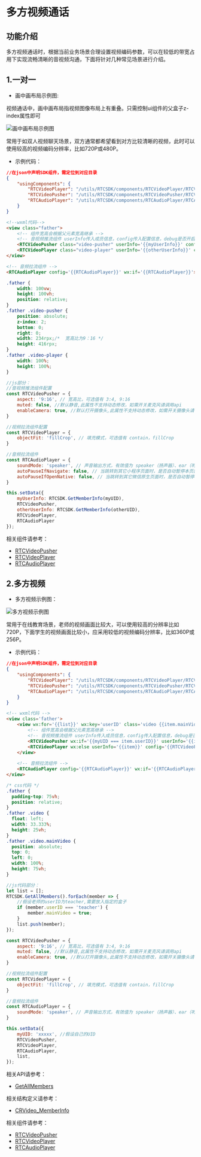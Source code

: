 
# 多方视频通话

## 功能介绍

多方视频通话时，根据当前业务场景合理设置视频编码参数，可以在较低的带宽占用下实现流畅清晰的音视频沟通，下面将针对几种常见场景进行介绍。


<h2 id=one> 1.一对一</h2>

- 画中画布局示例图:

视频通话中，画中画布局指视频图像布局上有重叠。只需控制ui组件的父盒子z-index属性即可

![画中画布局示例图](./images/layout_overlap.jpg)

常用于如双人视频聊天场景，双方通常都希望看到对方比较清晰的视频，此时可以使用较高的视频编码分辨率，比如720P或480P。


- 示例代码：
```json
//在json中声明SDK组件，需定位到对应目录
{
    "usingComponents": {
        "RTCVideoPlayer": "/utils/RTCSDK/components/RTCVideoPlayer/RTCVideoPlayer",
        "RTCVideoPusher": "/utils/RTCSDK/components/RTCVideoPusher/RTCVideoPusher",
        "RTCAudioPlayer": "/utils/RTCSDK/components/RTCAudioPlayer/RTCAudioPlayer",
    }
}
```

```html
<!--wxml代码-->
<view class="father">
    <!-- 组件宽高会根据父元素宽高继承 -->
    <!-- 音视频推流组件 userInfo传入成员信息，config传入配置信息，debug是否开启调式，详细请参考组件文档 -->
    <RTCVideoPusher class="video-pusher" userInfo='{{myUserInfo}}' config='{{RTCVideoPusher}}' wx:if='{{myUserInfo}}'></RTCVideoPusher>
    <RTCVideoPlayer class="video-player" userInfo='{{otherUserInfo}}' config='{{RTCVideoPlayer}}' wx:if='{{otherUserInfo}}'></RTCVideoPlayer>
</view>

<!-- 音频拉流组件 -->
<RTCAudioPlayer config='{{RTCAudioPlayer}}' wx:if='{{RTCAudioPlayer}}'></RTCAudioPlayer>
```

```css
.father {
    width: 100vw;
    height: 100vh;
    position: relative;
}
.father .video-pusher {
    position: absolute;
    z-index: 2;
    bottom: 0;
    right: 0;
    width: 234rpx;/*  宽高比为9：16 */
    height: 416rpx;
}
.father .video-player {
    width: 100%;
    height: 100%;
}
```

```js
//js部分：
//音视频推流组件配置
const RTCVideoPusher = {
    aspect: '9:16', // 宽高比，可选值有 3:4, 9:16
    muted: false, //默认静音,此属性不支持动态修改，如需开关麦克风请调用api
    enableCamera: true, //默认打开摄像头,此属性不支持动态修改，如需开关摄像头请调用api
}

//视频拉流组件配置
const RTCVideoPlayer = {
    objectFit: 'fillCrop', // 填充模式，可选值有 contain，fillCrop	
}

//音频拉流组件
const RTCAudioPlayer = {
    soundMode: 'speaker', // 声音输出方式，有效值为 speaker（扬声器）、ear（听筒）
    autoPauseIfNavigate: false, // 当跳转到其它小程序页面时，是否自动暂停本页面的实时音视频播放
    autoPauseIfOpenNative: false, // 当跳转到其它微信原生页面时，是否自动暂停本页面的实时音视频播放
}

this.setData({
    myUserInfo: RTCSDK.GetMemberInfo(myUID),
    RTCVideoPusher,
    otherUserInfo: RTCSDK.GetMemberInfo(otherUID),
    RTCVideoPlayer,
    RTCAudioPlayer
});

```

相关组件请参考：
* [RTCVideoPusher](API.md#RTCVideoPusher)
* [RTCVideoPlayer](API.md#RTCVideoPlayer)
* [RTCAudioPlayer](API.md#RTCAudioPlayer)


<h2 id=more> 2.多方视频</h2>

- 多方视频示例图：

![多方视频示例图](./images/five.jpg)

常用于在线教育场景，老师的视频画面比较大，可以使用较高的分辨率比如720P，下面学生的视频画面比较小，应采用较低的视频编码分辨率，比如360P或256P。


- 示例代码：

```json
//在json中声明SDK组件，需定位到对应目录
{
    "usingComponents": {
        "RTCVideoPlayer": "/utils/RTCSDK/components/RTCVideoPlayer/RTCVideoPlayer",
        "RTCVideoPusher": "/utils/RTCSDK/components/RTCVideoPusher/RTCVideoPusher",
        "RTCAudioPlayer": "/utils/RTCSDK/components/RTCAudioPlayer/RTCAudioPlayer",
    }
}
```

```html
<!-- wxml代码 -->
<view class='father'>
    <view wx:for='{{list}}' wx:key='userID' class='video {{item.mainVideo ? "mainVideo":""}}'>
        <!-- 组件宽高会根据父元素宽高继承 -->
        <!-- 音视频推流组件 userInfo传入成员信息，config传入配置信息，debug是否开启调式，详细请参考组件文档 -->
        <RTCVideoPusher wx:if='{{myUID === item.userID}}' userInfo='{{item}}' config='{{RTCVideoPusher}}'></RTCVideoPusher>
        <RTCVideoPlayer wx:else userInfo='{{item}}' config='{{RTCVideoPlayer}}'></RTCVideoPlayer>
    </view>
    
    <!-- 音频拉流组件 -->
    <RTCAudioPlayer config='{{RTCAudioPlayer}}' wx:if='{{RTCAudioPlayer}}'></RTCAudioPlayer>
</view>
```

```css
/* css代码 */
.father {
  padding-top: 75vh;
  position: relative;
}
.father .video {
  float: left;
  width: 33.333%;
  height: 25vh;
}
.father .video.mainVideo {
  position: absolute;
  top: 0;
  left: 0;
  width: 100%;
  height: 75vh;
}
```

```js
//js代码部分：
let list = [];
RTCSDK.GetAllMembers().forEach(member => {
    //假设老师的userID为teacher,需要放入指定的盒子
    if (member.userID === 'teacher') {
        member.mainVideo = true;
    } 
    list.push(member);
});

const RTCVideoPusher = {
    aspect: '9:16', // 宽高比，可选值有 3:4, 9:16
    muted: false, //默认静音,此属性不支持动态修改，如需开关麦克风请调用api
    enableCamera: true, //默认打开摄像头,此属性不支持动态修改，如需开关摄像头请调用api
}

//视频拉流组件配置
const RTCVideoPlayer = {
    objectFit: 'fillCrop', // 填充模式，可选值有 contain，fillCrop	
}

//音频拉流组件
const RTCAudioPlayer = {
    soundMode: 'speaker', // 声音输出方式，有效值为 speaker（扬声器）、ear（听筒）
}

this.setData({
    myUID: 'xxxxx', //假设自己的UID
    RTCVideoPusher,
    RTCVideoPlayer,
    RTCAudioPlayer,
    list,
});
``` 

相关API请参考：
* [GetAllMembers](API.md#CRVideo_GetAllMembers)

相关结构定义请参考：
* [CRVideo_MemberInfo](TypeDefinitions.md#CRVideo_MemberInfo)

相关组件请参考：
* [RTCVideoPusher](API.md#RTCVideoPusher)
* [RTCVideoPlayer](API.md#RTCVideoPlayer)
* [RTCAudioPlayer](API.md#RTCAudioPlayer)